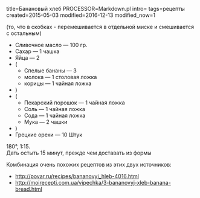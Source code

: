 title=Банановый хлеб
PROCESSOR=Markdown.pl
intro=
tags=рецепты
created=2015-05-03
modified=2016-12-13
modified_now=1


(то, что в скобках - перемешивается в отдельной миске и смешивается с остальным)

* Сливочное масло — 100 гр.
* Сахар — 1 чашка
* Яйца — 2
* (
  * Спелые бананы — 3
  * молока — 1 столовая ложка
  * корицы — 1 чайная ложка
* )
* (
  * Пекарский порошок — 1 чайная ложка
  * Соль — 1 чайная ложка
  * Сода — 1 чайная ложка
  * Мука — 2 чашки
* )
* Грецкие орехи — 10 Штук

180°, 1:15.  
Дать остыть 15 минут, прежде чем доставать из формы


Комбинация очень похожих рецептов из этих двух источников:

* <http://povar.ru/recipes/bananovyi_hleb-4016.html>
* <http://moirecepti.com.ua/vipechka/3-bananovyj-xleb-banana-bread.html>
